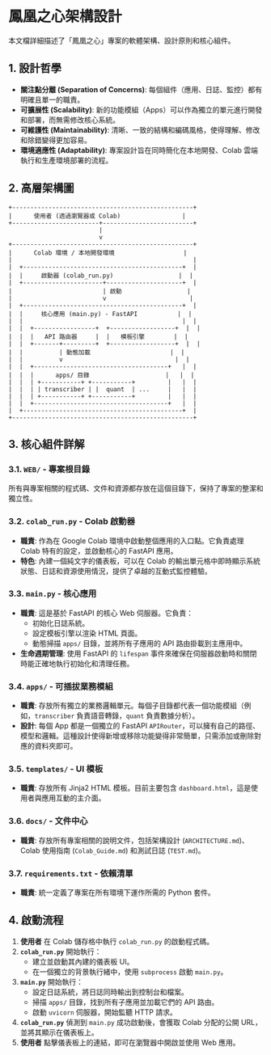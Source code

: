 # 鳳凰之心架構設計

本文檔詳細描述了「鳳凰之心」專案的軟體架構、設計原則和核心組件。

## 1. 設計哲學

- **關注點分離 (Separation of Concerns)**: 每個組件（應用、日誌、監控）都有明確且單一的職責。
- **可擴展性 (Scalability)**: 新的功能模組（Apps）可以作為獨立的單元進行開發和部署，而無需修改核心系統。
- **可維護性 (Maintainability)**: 清晰、一致的結構和編碼風格，使得理解、修改和除錯變得更加容易。
- **環境適應性 (Adaptability)**: 專案設計旨在同時簡化在本地開發、Colab 雲端執行和生產環境部署的流程。

## 2. 高層架構圖

```
+--------------------------------------------------+
|      使用者 (透過瀏覽器或 Colab)                 |
+------------------------+-------------------------+
                         |
                         v
+--------------------------------------------------+
|      Colab 環境 / 本地開發環境                   |
|                                                  |
|  +--------------------------------------------+  |
|  |     啟動器 (colab_run.py)                  |  |
|  +----------------------+---------------------+  |
|                         | 啟動                  |
|                         v                       |
|  +--------------------------------------------+  |
|  |     核心應用 (main.py) - FastAPI           |  |
|  |                                            |  |
|  |  +-----------------+  +------------------+  |  |
|  |  |   API 路由器     |  |   模板引擎        |  |
|  |  +-------+---------+  +------------------+  |  |
|  |          | 動態加載                      |  |
|  |          v                               |  |
|  |  +-------------------------------------+   |  |
|  |  |      apps/ 目錄                     |   |  |
|  |  | +-----------+ +-----------+         |   |  |
|  |  | | transcriber | |  quant  | ...     |   |  |
|  |  | +-----------+ +-----------+         |   |  |
|  |  +-------------------------------------+   |  |
|  +--------------------------------------------+  |
+--------------------------------------------------+
```

## 3. 核心組件詳解

### 3.1. `WEB/` - 專案根目錄

所有與專案相關的程式碼、文件和資源都存放在這個目錄下，保持了專案的整潔和獨立性。

### 3.2. `colab_run.py` - Colab 啟動器

- **職責**: 作為在 Google Colab 環境中啟動整個應用的入口點。它負責處理 Colab 特有的設定，並啟動核心的 FastAPI 應用。
- **特色**: 內建一個純文字的儀表板，可以在 Colab 的輸出單元格中即時顯示系統狀態、日誌和資源使用情況，提供了卓越的互動式監控體驗。

### 3.3. `main.py` - 核心應用

- **職責**: 這是基於 FastAPI 的核心 Web 伺服器。它負責：
    - 初始化日誌系統。
    - 設定模板引擎以渲染 HTML 頁面。
    - 動態掃描 `apps/` 目錄，並將所有子應用的 API 路由掛載到主應用中。
- **生命週期管理**: 使用 FastAPI 的 `lifespan` 事件來確保在伺服器啟動時和關閉時能正確地執行初始化和清理任務。

### 3.4. `apps/` - 可插拔業務模組

- **職責**: 存放所有獨立的業務邏輯單元。每個子目錄都代表一個功能模組（例如，`transcriber` 負責語音轉錄，`quant` 負責數據分析）。
- **設計**: 每個 App 都是一個獨立的 FastAPI `APIRouter`，可以擁有自己的路徑、模型和邏輯。這種設計使得新增或移除功能變得非常簡單，只需添加或刪除對應的資料夾即可。

### 3.5. `templates/` - UI 模板

- **職責**: 存放所有 Jinja2 HTML 模板。目前主要包含 `dashboard.html`，這是使用者與應用互動的主介面。

### 3.6. `docs/` - 文件中心

- **職責**: 存放所有專案相關的說明文件，包括架構設計 (`ARCHITECTURE.md`)、Colab 使用指南 (`Colab_Guide.md`) 和測試日誌 (`TEST.md`)。

### 3.7. `requirements.txt` - 依賴清單

- **職責**: 統一定義了專案在所有環境下運作所需的 Python 套件。

## 4. 啟動流程

1.  **使用者** 在 Colab 儲存格中執行 `colab_run.py` 的啟動程式碼。
2.  **`colab_run.py`** 開始執行：
    - 建立並啟動其內建的儀表板 UI。
    - 在一個獨立的背景執行緒中，使用 `subprocess` 啟動 `main.py`。
3.  **`main.py`** 開始執行：
    - 設定日誌系統，將日誌同時輸出到控制台和檔案。
    - 掃描 `apps/` 目錄，找到所有子應用並加載它們的 API 路由。
    - 啟動 `uvicorn` 伺服器，開始監聽 HTTP 請求。
4.  **`colab_run.py`** 偵測到 `main.py` 成功啟動後，會獲取 Colab 分配的公開 URL，並將其顯示在儀表板上。
5.  **使用者** 點擊儀表板上的連結，即可在瀏覽器中開啟並使用 Web 應用。
